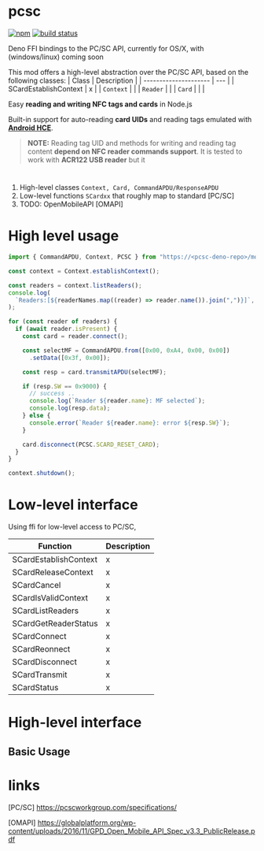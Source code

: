 # pcsc

[![npm](https://img.shields.io/npm/v/nfc-pcsc.svg)](https://www.npmjs.com/package/nfc-pcsc)
[![build status](https://img.shields.io/travis/pokusew/nfc-pcsc/master.svg)](https://travis-ci.org/pokusew/nfc-pcsc)

Deno FFI bindings to the PC/SC API, currently for OS/X, with (windows/linux)
coming soon

This mod offers a high-level abstraction over the PC/SC API, based on the
following classes: | Class | Description | | --------------------- | --- | |
SCardEstablishContext | x | | `Context` | | | `Reader` | | | `Card` | | |

Easy **reading and writing NFC tags and cards** in Node.js

Built-in support for auto-reading **card UIDs** and reading tags emulated with
[**Android HCE**](https://developer.android.com/guide/topics/connectivity/nfc/hce.html).

> **NOTE:** Reading tag UID and methods for writing and reading tag content
> **depend on NFC reader commands support**. It is tested to work with **ACR122
> USB reader** but it

# 

1. High-level classes `Context, Card, CommandAPDU/ResponseAPDU`
2. Low-level functions `SCardxx` that roughly map to standard [PC/SC]
3. TODO: OpenMobileAPI [OMAPI]

# High level usage

```typescript
import { CommandAPDU, Context, PCSC } from "https://<pcsc-deno-repo>/mod.ts";

const context = Context.establishContext();

const readers = context.listReaders();
console.log(
  `Readers:[${readerNames.map((reader) => reader.name()).join(",")}]`,
);

for (const reader of readers) {
  if (await reader.isPresent) {
    const card = reader.connect();

    const selectMF = CommandAPDU.from([0x00, 0xA4, 0x00, 0x00])
      .setData([0x3f, 0x00]);

    const resp = card.transmitAPDU(selectMF);

    if (resp.SW == 0x9000) {
      // success ..
      console.log(`Reader ${reader.name}: MF selected`);
      console.log(resp.data);
    } else {
      console.error(`Reader ${reader.name}: error ${resp.SW}`);
    }

    card.disconnect(PCSC.SCARD_RESET_CARD);
  }
}

context.shutdown();
```

# Low-level interface

Using ffi for low-level access to PC/SC,

| Function              | Description |
| --------------------- | ----------- |
| SCardEstablishContext | x           |
| SCardReleaseContext   | x           |
| SCardCancel           | x           |
| SCardIsValidContext   | x           |
| SCardListReaders      | x           |
| SCardGetReaderStatus  | x           |
| SCardConnect          | x           |
| SCardReonnect         | x           |
| SCardDisconnect       | x           |
| SCardTransmit         | x           |
| SCardStatus           | x           |

# High-level interface

## Basic Usage

# links

[PC/SC] https://pcscworkgroup.com/specifications/

[OMAPI]
https://globalplatform.org/wp-content/uploads/2016/11/GPD_Open_Mobile_API_Spec_v3.3_PublicRelease.pdf
